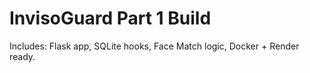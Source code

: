 # InvisoGuard Part 1 Build

Includes: Flask app, SQLite hooks, Face Match logic, Docker + Render ready.